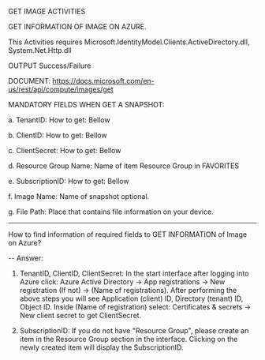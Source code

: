 GET IMAGE ACTIVITIES

GET INFORMATION OF IMAGE ON AZURE.

This Activities requires Microsoft.IdentityModel.Clients.ActiveDirectory.dll, System.Net.Http.dll

OUTPUT Success/Failure	

DOCUMENT: https://docs.microsoft.com/en-us/rest/api/compute/images/get

MANDATORY FIELDS WHEN GET A SNAPSHOT:

a. TenantID: How to get: Bellow

b. ClientID: How to get: Bellow

c. ClientSecret: How to get: Bellow

d. Resource Group Name: Name of item Resource Group in FAVORITES

e. SubscriptionID: How to get: Bellow

f. Image Name: Name of snapshot optional.

g. File Path: Place that contains file information on your device.

-------------------------------------------

How to find information of required fields to GET INFORMATION of Image on Azure?

-- Answer:
 
1. TenantID, ClientID, ClientSecret: In the start interface after logging into Azure click: Azure Active Directory -> App registrations -> New registration (If not) -> (Name of registrations). 
After performing the above steps you will see Application (client) ID, Directory (tenant) ID, Object ID.
Inside (Name of registration) select: Certificates & secrets -> New client secret to get ClientSecret.

2. SubscriptionID: If you do not have "Resource Group", please create an item in the Resource Group section in the interface. Clicking on the newly created item will display the SubscriptionID.
